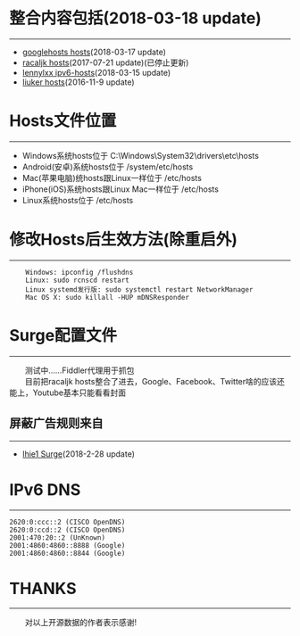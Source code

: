 ﻿# 整合内容包括(2018-03-18 update)  
---
-   [googlehosts hosts](https://github.com/googlehosts/hosts)(2018-03-17 update)
-   [racaljk hosts](https://github.com/racaljk/hosts)(2017-07-21 update)(已停止更新) 
-   [lennylxx ipv6-hosts](https://github.com/lennylxx/ipv6-hosts)(2018-03-15 update)
-   [liuker hosts](https://github.com/liuker/hosts)(2016-11-9 update)

# Hosts文件位置
---
*   Windows系统hosts位于 C:\Windows\System32\drivers\etc\hosts
*   Android(安卓)系统hosts位于 /system/etc/hosts
*   Mac(苹果电脑)统hosts跟Linux一样位于 /etc/hosts
*   iPhone(iOS)系统hosts跟Linux Mac一样位于 /etc/hosts
*   Linux系统hosts位于 /etc/hosts

# 修改Hosts后生效方法(除重启外)
---
```
    Windows: ipconfig /flushdns
    Linux: sudo rcnscd restart
    Linux systemd发行版: sudo systemctl restart NetworkManager
    Mac OS X: sudo killall -HUP mDNSResponder
 ```

# Surge配置文件  
---
&emsp;&emsp;测试中……Fiddler代理用于抓包<br/>
&emsp;&emsp;目前把racaljk hosts整合了进去，Google、Facebook、Twitter啥的应该还能上，Youtube基本只能看看封面

## 屏蔽广告规则来自
---
-   [lhie1 Surge](https://github.com/lhie1/Surge)(2018-2-28 update)
  
# IPv6 DNS  
---
```
2620:0:ccc::2 (CISCO OpenDNS)  
2620:0:ccd::2 (CISCO OpenDNS)  
2001:470:20::2 (UnKnown)  
2001:4860:4860::8888 (Google)  
2001:4860:4860::8844 (Google)  
```

# THANKS  
---
&emsp;&emsp;对以上开源数据的作者表示感谢!